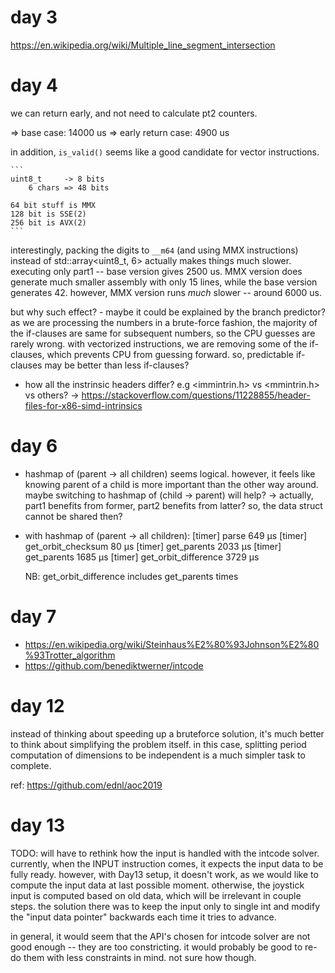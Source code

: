 
# day 3

https://en.wikipedia.org/wiki/Multiple_line_segment_intersection

# day 4


we can return early, and not need to calculate pt2 counters.

=> base case: 14000 us
=> early return case: 4900 us


in addition, `is_valid()` seems like a good candidate for vector instructions.

    ```
    uint8_t     -> 8 bits
        6 chars => 48 bits

    64 bit stuff is MMX
    128 bit is SSE(2)
    256 bit is AVX(2)
    ```

interestingly, packing the digits to `__m64` (and using MMX instructions) instead of std::array<uint8_t, 6> actually makes things much slower. executing only part1 -- base version gives 2500 us. MMX version does generate much smaller assembly with only 15 lines, while the base version generates 42. however, MMX version runs _much_ slower -- around 6000 us.

but why such effect?
    - maybe it could be explained by the branch predictor? as we are processing the numbers in a brute-force fashion, the majority of the if-clauses are same for subsequent numbers, so the CPU guesses are rarely wrong. with vectorized instructions, we are removing some of the if-clauses, which prevents CPU from guessing forward. so, predictable if-clauses may be better than less if-clauses?

* how all the instrinsic headers differ? e.g <immintrin.h> vs <mmintrin.h> vs others?
    -> https://stackoverflow.com/questions/11228855/header-files-for-x86-simd-intrinsics


# day 6

* hashmap of (parent -> all children) seems logical. however, it feels like knowing parent of a child is more important than the other way around. maybe switching to hashmap of (child -> parent) will help?
    -> actually, part1 benefits from former, part2 benefits from latter? so, the data struct cannot be shared then?

* with hashmap of (parent -> all children):
    [timer] parse 649 μs
    [timer] get_orbit_checksum 80 μs
    [timer] get_parents 2033 μs
    [timer] get_parents 1685 μs
    [timer] get_orbit_difference 3729 μs

    NB: get_orbit_difference includes get_parents times


# day 7

* https://en.wikipedia.org/wiki/Steinhaus%E2%80%93Johnson%E2%80%93Trotter_algorithm
* https://github.com/benediktwerner/intcode


# day 12

instead of thinking about speeding up a bruteforce solution, it's much better to think about simplifying the problem itself. in this case, splitting period computation of dimensions to be independent is a much simpler task to complete.

ref: https://github.com/ednl/aoc2019


# day 13

TODO: will have to rethink how the input is handled with the intcode solver. currently, when the INPUT instruction comes, it expects the input data to be fully ready. however, with Day13 setup, it doesn't work, as we would like to compute the input data at last possible moment. otherwise, the joystick input is computed based on old data, which will be irrelevant in couple steps. the solution there was to  keep the input only to single int and modify the "input data pointer" backwards each time it tries to advance.

in general, it would seem that the API's chosen for intcode solver are not good enough -- they are too constricting. it would probably be good to re-do them with less constraints in mind. not sure how though.